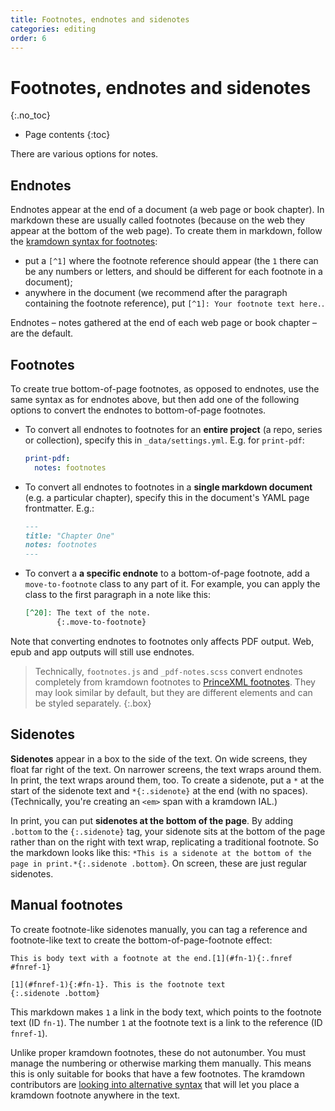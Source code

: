 ```yaml
---
title: Footnotes, endnotes and sidenotes
categories: editing
order: 6
---
```


# Footnotes, endnotes and sidenotes
{:.no_toc}

* Page contents
{:toc}

There are various options for notes.

## Endnotes

Endnotes appear at the end of a document (a web page or book chapter). In markdown these are usually called footnotes (because on the web they appear at the bottom of the web page). To create them in markdown, follow the [kramdown syntax for footnotes](https://kramdown.gettalong.org/syntax.html#footnotes):

*	put a `[^1]` where the footnote reference should appear (the `1` there can be any numbers or letters, and should be different for each footnote in a document);
*	anywhere in the document (we recommend after the paragraph containing the footnote reference), put `[^1]: Your footnote text here.`.

Endnotes – notes gathered at the end of each web page or book chapter – are the default.

## Footnotes

To create true bottom-of-page footnotes, as opposed to endnotes, use the same syntax as for endnotes above, but then add one of the following options to convert the endnotes to bottom-of-page footnotes.

- To convert all endnotes to footnotes for an **entire project** (a repo, series or collection), specify this in `_data/settings.yml`. E.g. for `print-pdf`:

  ```yaml
  print-pdf:
    notes: footnotes
  ```

- To convert all endnotes to footnotes in a **single markdown document** (e.g. a particular chapter), specify this in the document's YAML page frontmatter. E.g.:

   ``` md
   ---
   title: "Chapter One"
   notes: footnotes
   ---
   ```

- To convert a **a specific endnote** to a bottom-of-page footnote, add a `move-to-footnote` class to any part of it. For example, you can apply the class to the first paragraph in a note like this:

  ``` md
  [^20]: The text of the note.
         {:.move-to-footnote}
  ```

Note that converting endnotes to footnotes only affects PDF output. Web, epub and app outputs will still use endnotes.

> Technically, `footnotes.js` and `_pdf-notes.scss` convert endnotes completely from kramdown footnotes to [PrinceXML footnotes](https://www.princexml.com/doc-prince/#footnotes). They may look similar by default, but they are different elements and can be styled separately.
{:.box}

## Sidenotes

**Sidenotes** appear in a box to the side of the text. On wide screens, they float far right of the text. On narrower screens, the text wraps around them. In print, the text wraps around them, too. To create a sidenote, put a `*` at the start of the sidenote text and `*{:.sidenote}` at the end (with no spaces). (Technically, you're creating an `<em>` span with a kramdown IAL.)

In print, you can put **sidenotes at the bottom of the page**. By adding `.bottom` to the `{:.sidenote}` tag, your sidenote sits at the bottom of the page rather than on the right with text wrap, replicating a traditional footnote. So the markdown looks like this: `*This is a sidenote at the bottom of the page in print.*{:.sidenote .bottom}`. On screen, these are just regular sidenotes.

## Manual footnotes

To create footnote-like sidenotes manually, you can tag a reference and footnote-like text to create the bottom-of-page-footnote effect:

~~~
This is body text with a footnote at the end.[1](#fn-1){:.fnref #fnref-1}

[1](#fnref-1){:#fn-1}. This is the footnote text
{:.sidenote .bottom}
~~~

This markdown makes `1` a link in the body text, which points to the footnote text (ID `fn-1`). The number `1` at the footnote text is a link to the reference (ID `fnref-1`).

Unlike proper kramdown footnotes, these do not autonumber. You must manage the numbering or otherwise marking them manually. This means this is only suitable for books that have a few footnotes. The kramdown contributors are [looking into alternative syntax](https://github.com/gettalong/kramdown/issues/208) that will let you place a kramdown footnote anywhere in the text.
